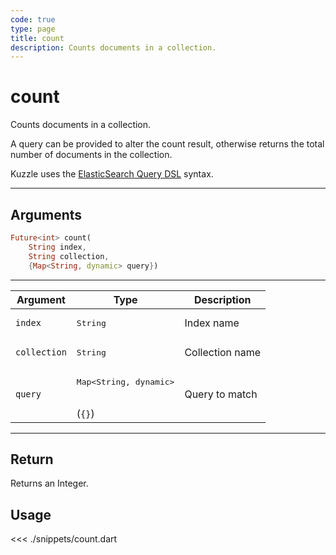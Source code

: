 ```yaml
---
code: true
type: page
title: count
description: Counts documents in a collection.
---
```


# count

Counts documents in a collection.

A query can be provided to alter the count result, otherwise returns the total number of documents in the collection.

Kuzzle uses the [ElasticSearch Query DSL](https://www.elastic.co/guide/en/elasticsearch/reference/7.4/query-dsl.html) syntax.

---

## Arguments

```dart
Future<int> count(
    String index,
    String collection,
    {Map<String, dynamic> query})
```

---

| Argument           | Type                                         | Description     |
| ------------------ | -------------------------------------------- | --------------- |
| `index`            | <pre>String</pre>                            | Index name      |
| `collection`       | <pre>String</pre>                            | Collection name |
| `query`      | <pre>Map<String, dynamic></pre><br>(`{}`) | Query to match  |

---

## Return

Returns an Integer.

## Usage

<<< ./snippets/count.dart

